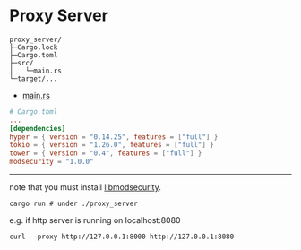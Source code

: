 # Proxy Server
```plain
proxy_server/
├─Cargo.lock
├─Cargo.toml
├─src/
│   └─main.rs
└─target/...
```
- [main.rs](./src/main.rs)
```toml
# Cargo.toml
...
[dependencies]
hyper = { version = "0.14.25", features = ["full"] }
tokio = { version = "1.26.0", features = ["full"] }
tower = { version = "0.4", features = ["full"] }
modsecurity = "1.0.0"
```
---
note that you must install [libmodsecurity](https://crates.io/crates/modsecurity-rs).
```shell
cargo run # under ./proxy_server
```
e.g. if http server is running on localhost:8080
```shell
curl --proxy http://127.0.0.1:8000 http://127.0.0.1:8080
```